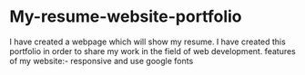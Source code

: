 # My-resume-website-portfolio
I have created a webpage which will show my resume. I have created this portfolio in order to share my work in the field of web development. features of my website:- responsive and use google fonts 
